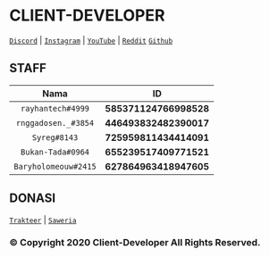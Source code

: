 # CLIENT-DEVELOPER
[`Discord`](https://discord.gg/uKDXFbq) | [`Instagram`](https://www.instagram.com/clientdev.id/) |  [`YouTube`](https://www.youtube.com/channel/UCV6c67PLrgc6CWNzFXiVQSA) | [`Reddit`](https://www.reddit.com/user/client-developer) [`Github`](https://github.com/Client-Developer-ID)

## STAFF
| Nama | ID |
|:-------------:|:----------------------:|
| `rayhantech#4999` | **585371124766998528** |
| `rnggadosen._#3854` | **446493832482390017** |
| `Syreg#8143` | **725959811434414091** |
| `Bukan-Tada#0964` | **655239517409771521** |
| `Baryholomeouw#2415` | **627864963418947605** |

## DONASI
[`Trakteer`](https://trakteer.id/clientdev/) | [`Saweria`](https://saweria.co/clientdev)

### © Copyright 2020 Client-Developer All Rights Reserved.
